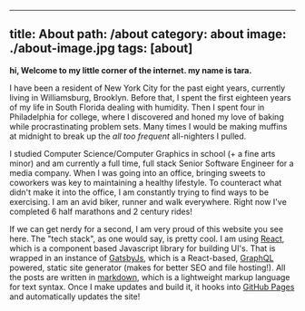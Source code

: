---
title: About
path: /about
category: about
image: ./about-image.jpg
tags: [about]
------

**hi, Welcome to my little corner of the internet.  my name is tara.**

I have been a resident of New York City for the past eight years, currently living in Williamsburg, Brooklyn.  Before that, I spent the first eighteen years of my life in South Florida dealing with humidity.  Then I spent four in Philadelphia for college, where I discovered and honed my love of baking while procrastinating problem sets.  Many times I would be making muffins at midnight to break up the _all too frequent_ all-nighters I pulled.

I studied Computer Science/Computer Graphics in school (+ a fine arts minor) and am currently a full time, full stack Senior Software Engineer for a media company. When I was going into an office, bringing sweets to coworkers was key to maintaining a healthy lifestyle. To counteract what didn't make it into the office, I am constantly trying to find ways to be exercising.  I am an avid biker, runner and walk everywhere.  Right now I've completed 6 half marathons and 2 century rides!

If we can get nerdy for a second, I am very proud of this website you see here. The "tech stack", as one would say, is pretty cool.  I am using [React](https://reactjs.org/), which is a component based Javascript library for building UI's. That is wrapped in an instance of [GatsbyJs](https://www.gatsbyjs.org/), which is a React-based, [GraphQL](https://graphql.org/) powered, static site generator (makes for better SEO and file hosting!).  All the posts are written in [markdown](https://github.com/adam-p/markdown-here/wiki/Markdown-Cheatsheet), which is a lightweight markup language for text syntax.  Once I make updates and build it, it hooks into [GitHub Pages](https://pages.github.com/) and automatically updates the site! 